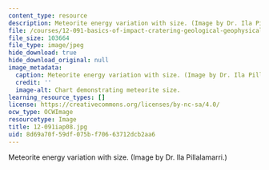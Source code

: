 ```yaml
---
content_type: resource
description: Meteorite energy variation with size. (Image by Dr. Ila Pillalamarri.)
file: /courses/12-091-basics-of-impact-cratering-geological-geophysical-geochemical-environmental-studies-of-some-impact-craters-of-the-earth-january-iap-2008/8d69a70f59df075bf70663712dcb2aa6_12-091iap08.jpg
file_size: 103664
file_type: image/jpeg
hide_download: true
hide_download_original: null
image_metadata:
  caption: Meteorite energy variation with size. (Image by Dr. Ila Pillalamarri.)
  credit: ''
  image-alt: Chart demonstrating meteorite size.
learning_resource_types: []
license: https://creativecommons.org/licenses/by-nc-sa/4.0/
ocw_type: OCWImage
resourcetype: Image
title: 12-091iap08.jpg
uid: 8d69a70f-59df-075b-f706-63712dcb2aa6
---
```

Meteorite energy variation with size. (Image by Dr. Ila Pillalamarri.)